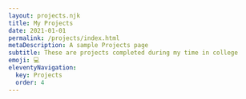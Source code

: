 ```yaml
---
layout: projects.njk
title: My Projects
date: 2021-01-01
permalink: /projects/index.html
metaDescription: A sample Projects page
subtitle: These are projects completed during my time in college
emoji: 💻
eleventyNavigation:
  key: Projects
  order: 4
---
```

